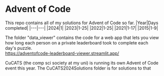 # Advent of Code
This repo contains all of my solutions for Advent of Code so far.
|Year|Days completed|
|---|---|
|2024|1|
|2023|1-25|
|2022|1-25|
|2021|1-17|
|2015|1-9|

The folder "data_viewer" contains the code for a web app that lets you view how long each person on a private leaderboard took to complete each day's puzzle.\
https://adventofcode-leaderboard-viewer.streamlit.app/

CuCATS (the comp sci society at my uni) is running its own Advent of Code event this year. The CuCATS2024Solutions folder is for solutions to that